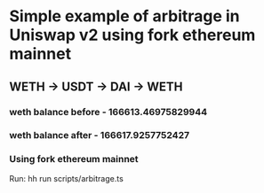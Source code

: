 # Simple example of arbitrage in Uniswap v2 using fork ethereum mainnet

## WETH -> USDT -> DAI -> WETH

### weth balance before - 166613.46975829944
### weth balance after -  166617.9257752427
### Using fork ethereum mainnet

Run: hh run scripts/arbitrage.ts